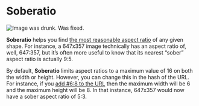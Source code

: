 # Soberatio

![Image was drunk. Was fixed.](https://jonathantneal.github.io/soberatio/assets/sample.png)

**Soberatio** helps you find [the most reasonable aspect ratio](https://jonathantneal.github.io/soberatio/) of any given shape. For instance, a 647x357 image technically has an aspect ratio of, well, 647:357, but it’s often more useful to know that its nearest “sober” aspect ratio is actually 9:5.

By default, **Soberatio** limits aspect ratios to a maximum value of 16 on both the width or height. However, you can change this in the hash of the URL. For instance, if you [add #6:8 to the URL](https://jonathantneal.github.io/soberatio/#5:8) then the maximum width will be 6 and the maximum height will be 8. In that instance, 647x357 would now have a sober aspect ratio of 5:3.
